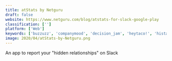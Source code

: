 ```yaml
---
title: atStats by Netguru
draft: false 
website: https://www.netguru.com/blog/atstats-for-slack-google-play
classification: ['']
platform: ['Web']
keywords: ['buzzuzz', 'companymood', 'decision_jam', 'heytaco!', 'histaff', 'leo', 'props', 'qualaroo_for_slack', 'skylar', 'slack_+_enjoyhq', 'spotlight', 'tinypulse_perform', 'teambit_for_slack', 'vibe', 'doopoll', 'uherrd']
image: 2020/04/atStats-by-Netguru.png
---
```

An app to report your "hidden relationships" on Slack